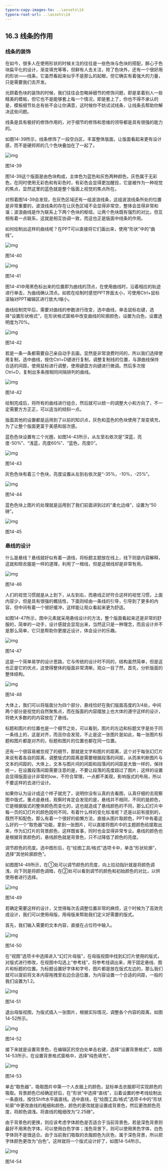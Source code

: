 ```yaml
---
typora-copy-images-to: ..\assets\14
typora-root-url: ..\assets\14
---
```


## **16.3**  **线条的作用**

### **线条的装饰**

在如今，很多人在使用形状的时候关注的往往是一些色块与色块的搭配，醉心于色块扁平化的设计，渐变填充等等，但鲜有人去关注，除了色块外，还有一个很好用的形状——线条，它虽然看起来似乎不是那么的起眼，但它确实有着强大的力量，只是需要我们去开发。

光顾着色块的装饰的时候，我们往往会忽略掉细节的修饰问题，即是拿着别人一些精美的模板，但它也不是能够套上每一个情况，即是套上了，你也不得不承认的是，模板细节处总有些不会让你满意，这时候你不妨试试线条，让线条去帮助你解决这些问题。

线条是具有极好的修饰作用的，对于细节的修饰和思维的领导都是具有很强的能力的。

如图14-39所示，线条修饰了一段空白区，丰富整体版面，让版面看起来更有设计感，而不是硬邦邦的几个色块叠加在了一起了。

![img](/../../第十四章%20让图形引导逻辑.files/image042.jpg)

图14-39

图14-39这个版面是由色块构成，主体色为蓝色和灰色两种颜色，灰色属于无彩色，在同时使用无彩色和有彩色时，有彩色会显得更加醒目，它是被作为一种视觉的焦点，显然这里的蓝色就是整个版面上视觉的焦点所在。

对照着图14-39会发现，在灰色区域还有一组波浪线条，这组波浪线条所处的位置是非常重要的，波浪线条的存在让灰色区域不会显得非常空，整体会显得非常和谐；波浪曲线是作为联系上下两个色块的枢纽，让两个色块既有强烈的对比，但互相有着一点联系，这就是相互协调一致，而这也正是版面中线条的作用。

如何绘制出这样的曲线呢？在PPT可以直接将它们画出来，使用“形状”中的“曲线”。

![img](/../../第十四章%20让图形引导逻辑.files/image043.jpg)

图14-40

![img](/../../第十四章%20让图形引导逻辑.files/image044.jpg)

图14-41

图14-41中用黑色标出来的位置即为曲线的顶点，在使用曲线时，沿着相应的轨迹进行单击，为曲线确认顶点。如若在绘制时感觉PPT界面太小，可使用Ctrl+鼠标滚轴对PPT编辑区进行放大/缩小。

曲线绘制完毕后，需要对曲线的参数进行改变，选中曲线，单击鼠标右键，选择“设置形状格式”，在形状格式窗格中改变曲线的轮廓颜色，设置为白色，设置透明度为70%。

![img](/../../第十四章%20让图形引导逻辑.files/image045.png)

图14-42

若是一条一条都需要自己亲自动手去画，显然是非常浪费时间的，所以我们选择使用复制，选中曲线，按住Ctrl+D键进行复制，调整复制线的位置，与源曲线保持合适的间距，使用鼠标进行调整，使用键盘方向键进行微调。然后多次按Ctrl+D，复制出多条按相同间隔排列的曲线。

![img](/../../第十四章%20让图形引导逻辑.files/image046.jpg)

图14-42

绘制完成后，将所有的曲线进行组合，然后就可以统一的调整大小和方向了，不一定需要方方正正，可以适当的倾斜一点。

版面其他的设置都是运用到了以前的知识点，灰色和蓝色的色块使用了渐变填充，为了让整个版面更富于美感和层次感。

蓝色色块设置有三个光圈，如图14-43所示，从左至右依次是“深蓝，亮度-50%”、“浅蓝，亮度60%”、“蓝色，亮度0”。

![img](/../../第十四章%20让图形引导逻辑.files/image047.jpg)

图14-43

灰色色块有着三个色块，亮度设置从左到右依次是“-35%，-10%，-25%”。

![img](/../../第十四章%20让图形引导逻辑.files/image048.jpg)

图14-44

蓝色色块上图片的处理就是运用到了我们前面讲到过的“柔化边缘”，设置为“50磅”。

![img](/../../第十四章%20让图形引导逻辑.files/image049.jpg)

图14-45

### **悬线的设计**

什么是悬线？悬线就好似有着一道线，将标题主题放在线上，线下则是内容解释，这就和晾衣服是一样的道理，利用了一根线，但是这根线却是非常有用。

![img](/../../第十四章%20让图形引导逻辑.files/image050.jpg)

图14-46

人们的视觉习惯就是从上到下，从左到右，而悬线正好符合这样的视觉习惯，上面内容少，但是具有很强的概括性，下面则经由一条线的引导，引导到了更多的内容，但中间有着一个很好缓冲，这样能让观众看起来更为舒适。

如图14-47所示，图中元素就采用悬线设计的方法，整个版面看起来还是非常的舒服的，简单的一动手，设计感就会显现出来，当然这只是一种理念，而且设计并不是那么简单，它只是帮助你更接近设计，体会设计的乐趣。

![img](/../../第十四章%20让图形引导逻辑.files/image051.png)

图14-47

这是一个简单易学的设计思路，它与传统的设计时不同的，结构虽然简单，但是这也正是它的优点，这使得整体的版面非常清晰，观众一目了然，首先，分析版面的整体结构。

![img](/../../第十四章%20让图形引导逻辑.files/image052.jpg)

图14-48

大体上，我们可以将版面分为四个部分，悬线恰好在我们版面高度的3/4处，中间两个部分是视觉的自然聚焦点，而在版面的内容摆放上也大体的遵守这样的设计，将绝大多数的的内容放在了悬线。

标题和图片的位置也是一个细节之处，可以看到，图片的左边和标题文字是处于同一条线上的，这是对齐，而且你会发现，不止是这一张图片是如此，每一张图片标题和图片都是对齐的，标题和图片的位置也都在同一位置。

还有一个很容易被忽视了的细节，那就是文字和图片的距离，这个对于每张幻灯片来说有着各自的距离，调整版式的距离是需要根据段落的间距，从而来判断图片与文本的间距的，大体上，文本与图片间的间距和段落间的间距是大致一样的，保持统一，在设置段落间距需要注意的是，不要让段落的高度超过了图片，这样的设置会显得版面设计非常的low，不符合常理，一点都不美观，影响版式的布局，所以不要这样的去进行设计。

如果你认为设计成这个样子就完了，说明你没有认真的去看图，认真仔细的去观察图中版式，重点是悬线，观察时肯定会发现的是，悬线并不相同，不同的是颜色，它是根据版式的整体颜色而变化的，这也就造成了悬线颜色的不同，那么幻灯片中每一页的幻灯片的颜色因何不同，有着什么样的变化标准呢？还是以前有提到的，既然不知配色，那么有着一个很好的偷懒方法，直接从图片取颜色，PPT中有着这么好的一个“取色器”功能，拿到一张图片，可以直接将图片中的主题颜色给提取出来，作为幻灯片的背景颜色，这样既省事，同时也会显得非常专业。悬线的颜色也是根据背景颜色的，悬线颜色就是背景色，只不过降低了颜色的亮度。

调节颜色的亮度。选中图形后，在“绘图工具/格式”选项卡中，单击“形状轮廓”，选择“其他轮廓颜色”。

如图图14-49所示，在①处可以调节颜色的亮度，向上拉动指针就是将颜色调浅，向下则是将颜色调暗，在②处可以看到调节的颜色和初始颜色的对比，以供使用者进行选择。

![img](/../../第十四章%20让图形引导逻辑.files/image053.jpg)

图14-49

若确定需要这样的设计，又觉得每次去调整位置非常的麻烦，这个时候为了高效完成设计，我们可以使用母版，用母版来帮助我们定义好需要的版式。

首先，我们输入需要的文本内容，直接在占位符中输入。

![img](/../../第十四章%20让图形引导逻辑.files/image054.jpg)

图14-50

在“视图”选项卡中选择进入“幻灯片母版”，在母版视图中找到幻灯片使用的版式，对版式进行修改，在视图中勾选上“参考线”，将参考线调出来，用于固定悬线、图片和标题的位置。为标题设置好字体和字号，图片都是放在版式左边的，那么我们就可以提前将文本内容拖拽至右边合适位置，为内容设置一个合适的间距，一般的我们设置为1.2。

![img](/../../第十四章%20让图形引导逻辑.files/image055.jpg)

图14-51

退出母版视图，为版式插入一张图片，根据实际情况，调整各个内容的距离，如图14-52所示。

![img](/../../第十四章%20让图形引导逻辑.files/image056.jpg)

图14-52

接下来就是设置背景色，在编辑区的空白处单击右键，选择“设置背景格式”，如图14-53所示，在设置背景格式窗格中，选择“纯色填充”。

![img](/../../第十四章%20让图形引导逻辑.files/image057.jpg)

图14-53

单击“取色器”，吸取图片中第一个人衣服上的颜色，鼠标单击衣服即可实现颜色的吸取。背景颜色已经确定好后，在“形状”中选择“直线”，沿着设置的参考线绘制出一条直线，按住Shift水平画直线。选中直线，在“绘图工具/格式”选项卡中的“形状轮廓”中更改直线的粗细和颜色，颜色的更改就是设置成背景色，然后更改颜色亮度，将颜色调浅。将直线的粗细改为“2.25磅”。

由于背景色的更换，则应该考虑字体颜色是否适合于当前背景色，若是深色背景则最好不用黑色字体，可以使用白色字体；浅色背景下，则可以使用黑色字体，白色字体则不是很适合。由于当前我们吸取的衣服颜色为灰色，属于深色背景，所以把字体颜色更改为“白色”。这样就将一个版式设计好了，如图14-54所示。

![img](/../../第十四章%20让图形引导逻辑.files/image058.jpg)

图14-54